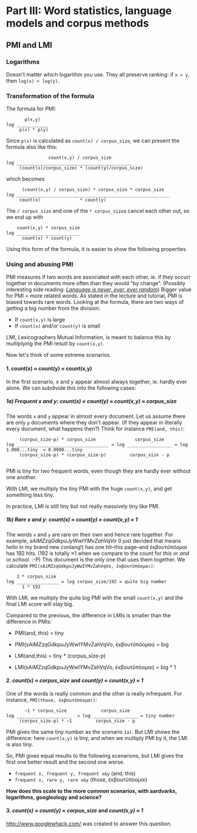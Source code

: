 # Part III: Word statistics, language models and corpus methods

## PMI and LMI

### Logarithms

Doesn't matter which logarithm you use. They all preserve ranking: if `x > y`, then `log(x) > log(y)`.


### Transformation of the formula

The formula for PMI:

```
       p(x,y) 
log ____________
     p(x) * p(y)
```

Since `p(x)` is calculated as `count(x) / corpus_size`, we can present the formula also like this:


```
                count(x,y) / corpus_size 
log ____________________________________________
     (count(x)/corpus_size) * (count(y)/corpus_size)
```

which becomes


```
      (count(x,y) / corpus_size) * corpus_size * corpus_size
log __________________________________________________________
     count(x)               * count(y)
```

The `/ corpus_size` and one of the `* corpus_size`s cancel each other out, so we end up with

```
    count(x,y) * corpus_size
log ________________________
      count(x) * count(y)
```

Using this form of the formula, it is easier to show the following properties.


### Using and abusing PMI

PMI measures if two words are associated with each other, ie. if they occurr together in documents more often than they would "by change". (Possibly interesting side reading: [*Language is never, ever, ever random*](http://www.kilgarriff.co.uk/Publications/2005-K-lineer.pdf))
Bigger value for PMI = more related words.
As stated in the lecture and tutorial, PMI is biased towards rare words. Looking at the formula, there are two ways of getting a big number from the division:

* If `count(x,y)` is large
* If `count(x)` and/or `count(y)` is small

LMI, Lexicographers Mutual Information, is meant to balance this by multiplying the PMI result by `count(x,y)`.


Now let's think of some extreme scenarios.

#### 1. count(x) ≈ count(y) ≈ count(x,y)

In the first scenario, x and y appear almost always together, ie. hardly ever alone.
We can subdivide this into the following cases:

##### 1a) Frequent x and y: *count(x) ≈ count(y) ≈ count(x,y) ≈ corpus_size*

The words `x` and `y` appear in almost every document. Let us assume there are only `p` documents where they don't appear. (If they appear in literally every document, what happens then?)
Think for instance `PMI(and, this)`:

```
     (corpus_size-p) * corpus_size               corpus_size
log ___________________________________ = log _________________ = log 1.000...tiny  ≈ 0.0000...tiny
     (corpus_size-p) * (corpus_size-p)         corpus_size - p
     
```

PMI is tiny for two frequent words, even though they are hardly ever without one another.

With LMI, we multiply the tiny PMI with the huge `count(x,y)`, and get something less tiny.

In practice, LMI is still tiny but not really massively tiny like PMI.

##### 1b) Rare x and y: *count(x) ≈ count(y) ≈ count(x,y) ≈ 1*

The words `x` and `y` are rare on their own and hence rare together. 
For example, *sAiMZzqGdkpuJyWwIYMvZahVqVo* (I just decided that means *hello* in my brand new conlang!) has one hit–this page–and *ἐκβουτῠπόομαι* has 192 hits.
(192 is totally ≈1 when we compare to the count for *this* or *and* or *school*. :-P)
This document is the only one that uses them together.
We calculate `PMI(sAiMZzqGdkpuJyWwIYMvZahVqVo, ἐκβουτῠπόομαι)`:

```
    1 * corpus_size
log ________________ = log corpus_size/192 = quite big number
      1 * 192
```

With LMI, we multiply the quite big PMI with the small `count(x,y)` and the final LMI score will stay big.

Compared to the previous, the difference in LMIs is smaller than the difference in PMIs:

* PMI(and, this) = tiny
* PMI(sAiMZzqGdkpuJyWwIYMvZahVqVo, ἐκβουτῠπόομαι) = big

* LMI(and,this) = tiny * (corpus_size-p)
* LMI(sAiMZzqGdkpuJyWwIYMvZahVqVo, ἐκβουτῠπόομαι) = big * 1


#### 2. *count(x) ≈ corpus_size* and *count(y) ≈ count(x,y) ≈ 1*
 
One of the words is really common and the other is really infrequent. For instance, `PMI(those, ἐκβουτῠπόομαι)`:

```
       ~1 * corpus_size             corpus_size
log _____________________  ≈ log _________________ = tiny number
     (corpus_size-p) * ~1         corpus_size - p
```

PMI gives the same tiny number as the scenario `1a)`. But LMI shows the difference: here `count(x,y)` is tiny, and when we multiply PMI by it, the LMI is also tiny.

So, PMI gives equal results to the following scenarions, but LMI gives the first one better result and the second one worse.
* `frequent x, frequent y, frequent x&y` (and, this)
* `frequent x, rare y, rare x&y` (those, ἐκβουτῠπόομαι)

**How does this scale to the more common scenarios, with aardvarks, logarithms, googleology and science?**

#### 3. *count(x) ≈ count(y) ≈ corpus_size* and *count(x,y) ≈ 1*

http://www.googlewhack.com/ was created to answer this question. 